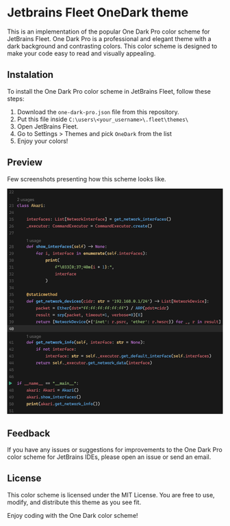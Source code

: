 
# Jetbrains Fleet OneDark theme

This is an implementation of the popular One Dark Pro color scheme for JetBrains Fleet. One Dark Pro is a professional and elegant theme with a dark background and contrasting colors. This color scheme is designed to make your code easy to read and visually appealing.

## Instalation

To install the One Dark Pro color scheme in JetBrains Fleet, follow these steps:

1. Download the `one-dark-pro.json` file from this repository.
2. Put this file inside `C:\users\<your_username>\.fleet\themes\`
3. Open JetBrains Fleet.
4. Go to Settings > Themes and pick `OneDark` from the list
5. Enjoy your colors!

## Preview

Few screenshots presenting how this scheme looks like.

![OneDark example](example.png "OneDark example")

## Feedback
If you have any issues or suggestions for improvements to the One Dark Pro color scheme for JetBrains IDEs, please open an issue or send an email.

## License
This color scheme is licensed under the MIT License. You are free to use, modify, and distribute this theme as you see fit.

Enjoy coding with the One Dark color scheme!
